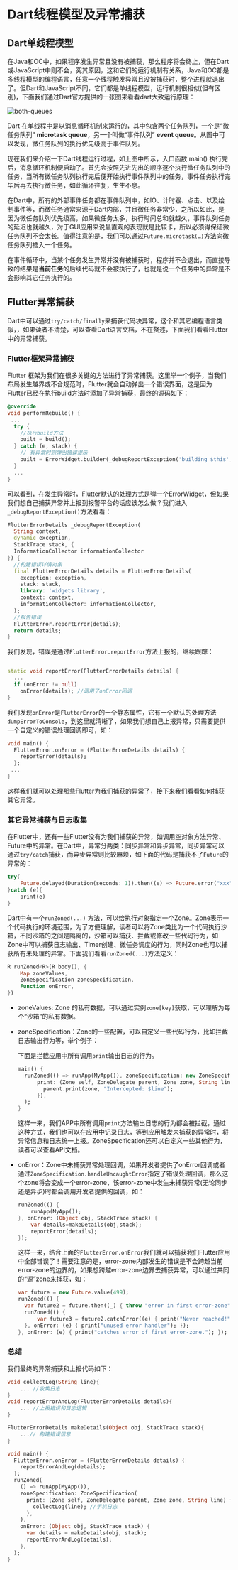 # Dart线程模型及异常捕获

## Dart单线程模型

在Java和OC中，如果程序发生异常且没有被捕获，那么程序将会终止，但在Dart或JavaScript中则不会，究其原因，这和它们的运行机制有关系，Java和OC都是多线程模型的编程语言，任意一个线程触发异常且没被捕获时，整个进程就退出了。但Dart和JavaScript不同，它们都是单线程模型，运行机制很相似(但有区别)，下面我们通过Dart官方提供的一张图来看看dart大致运行原理：



![both-queues](../imgs/both-queues.png)

Dart 在单线程中是以消息循环机制来运行的，其中包含两个任务队列，一个是“微任务队列”  **microtask queue**，另一个叫做“事件队列” **event queue**。从图中可以发现，微任务队列的执行优先级高于事件队列。

现在我们来介绍一下Dart线程运行过程，如上图中所示，入口函数 main() 执行完后，消息循环机制便启动了。首先会按照先进先出的顺序逐个执行微任务队列中的任务，当所有微任务队列执行完后便开始执行事件队列中的任务，事件任务执行完毕后再去执行微任务，如此循环往复，生生不息。

在Dart中，所有的外部事件任务都在事件队列中，如IO、计时器、点击、以及绘制事件等，而微任务通常来源于Dart内部，并且微任务非常少，之所以如此，是因为微任务队列优先级高，如果微任务太多，执行时间总和就越久，事件队列任务的延迟也就越久，对于GUI应用来说最直观的表现就是比较卡，所以必须得保证微任务队列不会太长。值得注意的是，我们可以通过`Future.microtask(…)`方法向微任务队列插入一个任务。

在事件循环中，当某个任务发生异常并没有被捕获时，程序并不会退出，而直接导致的结果是**当前任务**的后续代码就不会被执行了，也就是说一个任务中的异常是不会影响其它任务执行的。



## Flutter异常捕获

Dart中可以通过`try/catch/finally`来捕获代码块异常，这个和其它编程语言类似，，如果读者不清楚，可以查看Dart语言文档，不在赘述，下面我们看看Flutter中的异常捕获。

### Flutter框架异常捕获

Flutter 框架为我们在很多关键的方法进行了异常捕获。这里举一个例子，当我们布局发生越界或不合规范时，Flutter就会自动弹出一个错误界面，这是因为Flutter已经在执行build方法时添加了异常捕获，最终的源码如下：

```dart
@override
void performRebuild() {
 ...
  try {
    //执行build方法  
    built = build();
  } catch (e, stack) {
    // 有异常时则弹出错误提示  
    built = ErrorWidget.builder(_debugReportException('building $this', e, stack));
  } 
  ...
}      
```

可以看到，在发生异常时，Flutter默认的处理方式是弹一个ErrorWidget，但如果我们想自己捕获异常并上报到报警平台的话应该怎么做？我们进入`_debugReportException()`方法看看：

```dart
FlutterErrorDetails _debugReportException(
  String context,
  dynamic exception,
  StackTrace stack, {
  InformationCollector informationCollector
}) {
  //构建错误详情对象  
  final FlutterErrorDetails details = FlutterErrorDetails(
    exception: exception,
    stack: stack,
    library: 'widgets library',
    context: context,
    informationCollector: informationCollector,
  );
  //报告错误 
  FlutterError.reportError(details);
  return details;
}
```

我们发现，错误是通过`FlutterError.reportError`方法上报的，继续跟踪：

```dart

static void reportError(FlutterErrorDetails details) {
  ...
  if (onError != null)
    onError(details); //调用了onError回调
}
```

我们发现`onError`是`FlutterError`的一个静态属性，它有一个默认的处理方法 `dumpErrorToConsole`，到这里就清晰了，如果我们想自己上报异常，只需要提供一个自定义的错误处理回调即可，如：

```dart
void main() {
  FlutterError.onError = (FlutterErrorDetails details) {
    reportError(details);
  };
 ...
}
```

这样我们就可以处理那些Flutter为我们捕获的异常了，接下来我们看看如何捕获其它异常。

### 其它异常捕获与日志收集

在Flutter中，还有一些Flutter没有为我们捕获的异常，如调用空对象方法异常、Future中的异常。在Dart中，异常分两类：同步异常和异步异常，同步异常可以通过`try/catch`捕获，而异步异常则比较麻烦，如下面的代码是捕获不了`Future`的异常的：

```dart
try{
    Future.delayed(Duration(seconds: 1)).then((e) => Future.error("xxx"));
}catch (e){
    print(e)
}
```

Dart中有一个`runZoned(...)` 方法，可以给执行对象指定一个Zone。Zone表示一个代码执行的环境范围，为了方便理解，读者可以将Zone类比为一个代码执行沙箱，不同沙箱的之间是隔离的，沙箱可以捕获、拦截或修改一些代码行为，如Zone中可以捕获日志输出、Timer创建、微任务调度的行为，同时Zone也可以捕获所有未处理的异常。下面我们看看`runZoned(...)`方法定义：

```dart
R runZoned<R>(R body(), {
    Map zoneValues, 
    ZoneSpecification zoneSpecification,
    Function onError,
}) 
```

- zoneValues: Zone 的私有数据，可以通过实例`zone[key]`获取，可以理解为每个“沙箱”的私有数据。

- zoneSpecification：Zone的一些配置，可以自定义一些代码行为，比如拦截日志输出行为等，举个例子：

  下面是拦截应用中所有调用`print`输出日志的行为。

  ```dart
  main() {
    runZoned(() => runApp(MyApp()), zoneSpecification: new ZoneSpecification(
        print: (Zone self, ZoneDelegate parent, Zone zone, String line) {
          parent.print(zone, "Intercepted: $line");
        }),
    );
  }
  ```

  这样一来，我们APP中所有调用`print`方法输出日志的行为都会被拦截，通过这种方式，我们也可以在应用中记录日志，等到应用触发未捕获的异常时，将异常信息和日志统一上报。ZoneSpecification还可以自定义一些其他行为，读者可以查看API文档。

- onError：Zone中未捕获异常处理回调，如果开发者提供了onError回调或者通过`ZoneSpecification.handleUncaughtError`指定了错误处理回调，那么这个zone将会变成一个error-zone，该error-zone中发生未捕获异常(无论同步还是异步)时都会调用开发者提供的回调，如：

  ```dart
  runZoned(() {
      runApp(MyApp());
  }, onError: (Object obj, StackTrace stack) {
      var details=makeDetails(obj,stack);
      reportError(details);
  });
  ```

  这样一来，结合上面的`FlutterError.onError`我们就可以捕获我们Flutter应用中全部错误了！需要注意的是，error-zone内部发生的错误是不会跨越当前error-zone的边界的，如果想跨越error-zone边界去捕获异常，可以通过共同的“源”zone来捕获，如：

  ```dart
  var future = new Future.value(499);
  runZoned(() {
  	var future2 = future.then((_) { throw "error in first error-zone"; });
  	runZoned(() {
  		var future3 = future2.catchError((e) { print("Never reached!"); });
  	}, onError: (e) { print("unused error handler"); });
  }, onError: (e) { print("catches error of first error-zone."); });
  
  ```

### 总结
我们最终的异常捕获和上报代码如下：

```dart
void collectLog(String line){
    ... //收集日志
}
void reportErrorAndLog(FlutterErrorDetails details){
    ... //上报错误和日志逻辑
}

FlutterErrorDetails makeDetails(Object obj, StackTrace stack){
    ...// 构建错误信息
}

void main() {
  FlutterError.onError = (FlutterErrorDetails details) {
    reportErrorAndLog(details);
  };
  runZoned(
    () => runApp(MyApp()),
    zoneSpecification: ZoneSpecification(
      print: (Zone self, ZoneDelegate parent, Zone zone, String line) {
        collectLog(line); //手机日志
      },
    ),
    onError: (Object obj, StackTrace stack) {
      var details = makeDetails(obj, stack);
      reportErrorAndLog(details);
    },
  );
}
```





